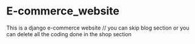 # E-commerce_website
This is a django e-commerce website
// you can skip blog section or you can delete 
all the coding done in the shop section 

